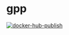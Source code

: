 # gpp

[![docker-hub-publish][badge]][docker_hub]


[docker_hub]: https://hub.docker.com/r/rdok/gpp
[badge]: https://github.com/rdok/gpp/workflows/docker-hub-publish/badge.svg
